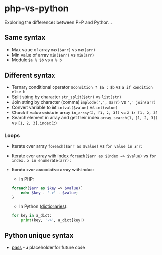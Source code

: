 # php-vs-python

Exploring the differences between PHP and Python…

## Same syntax

* Max value of array `max($arr)` vs `max(arr)`
* Min value of array `min($arr)` vs `min(arr)`
* Modulo `$a % $b` vs `a % b`

## Different syntax

* Ternary conditional operator `$condition ? $a : $b` vs `a if condition else b`
* Split string by character `str_split($str)` vs `list(str)`
* Join string by character (comma) `implode(',', $arr)` vs `','.join(arr)`
* Convert variable to int `intval($value)` vs `int(value)`
* Check if value exists in array `in_array(2, [1, 2, 3])` vs `2 in [1, 2, 3]`
* Search element in array and get their index `array_search(1, [1, 2, 3])` vs `[1, 2, 3].index(2)`

### Loops

* Iterate over array `foreach($arr as $value)` vs `for value in arr:`
* Iterate over array with index `foreach($arr as $index => $value)` vs `for index, x in enumerate(arr):`
* Iterate over associative array with index:
 
  * In PHP: 
  ```php
  foreach($arr as $key => $value){
      echo $key . '->' . $value;
  }
  ```

  * In Python ([dictionaries](https://www.w3schools.com/python/python_dictionaries.asp)): 
  ```py
  for key in a_dict:
      print(key, '->', a_dict[key])
  ```

## Python unique syntax

* [pass](https://www.w3schools.com/python/ref_keyword_pass.asp) - a placeholder for future code
